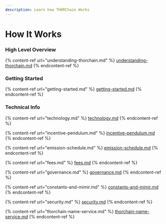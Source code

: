 ```yaml
---
description: Learn how THORChain Works
---
```


# How It Works

### High Level Overview

{% content-ref url="understanding-thorchain.md" %}
[understanding-thorchain.md](understanding-thorchain.md)
{% endcontent-ref %}

### Getting Started

{% content-ref url="getting-started.md" %}
[getting-started.md](getting-started.md)
{% endcontent-ref %}

### Technical Info

{% content-ref url="technology.md" %}
[technology.md](technology.md)
{% endcontent-ref %}

{% content-ref url="incentive-pendulum.md" %}
[incentive-pendulum.md](incentive-pendulum.md)
{% endcontent-ref %}

{% content-ref url="emission-schedule.md" %}
[emission-schedule.md](emission-schedule.md)
{% endcontent-ref %}

{% content-ref url="fees.md" %}
[fees.md](fees.md)
{% endcontent-ref %}

{% content-ref url="governance.md" %}
[governance.md](governance.md)
{% endcontent-ref %}

{% content-ref url="constants-and-mimir.md" %}
[constants-and-mimir.md](constants-and-mimir.md)
{% endcontent-ref %}

{% content-ref url="security.md" %}
[security.md](security.md)
{% endcontent-ref %}

{% content-ref url="thorchain-name-service.md" %}
[thorchain-name-service.md](thorchain-name-service.md)
{% endcontent-ref %}


